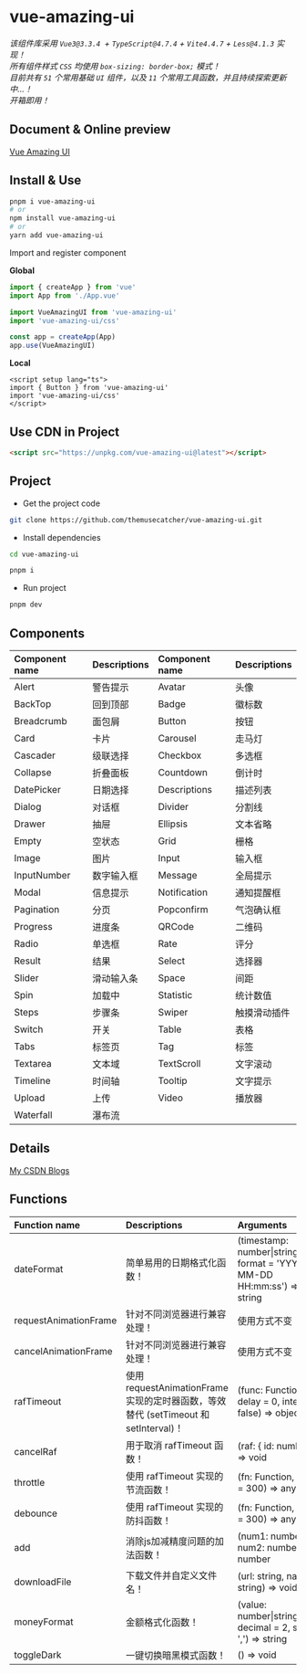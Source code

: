 # vue-amazing-ui

*该组件库采用 `Vue3@3.3.4 `+ `TypeScript@4.7.4` + `Vite4.4.7` + `Less@4.1.3` 实现！*<br/>
*所有组件样式 `CSS` 均使用 `box-sizing: border-box;` 模式！*<br/>
*目前共有 `51` 个常用基础 `UI` 组件，以及 `11` 个常用工具函数，并且持续探索更新中...！*<br/>
*开箱即用！*

## Document & Online preview

[Vue Amazing UI](https://themusecatcher.github.io/vue-amazing-ui/)

## Install & Use

```bash
pnpm i vue-amazing-ui
# or
npm install vue-amazing-ui
# or
yarn add vue-amazing-ui
```

Import and register component

**Global**

```ts
import { createApp } from 'vue'
import App from './App.vue'

import VueAmazingUI from 'vue-amazing-ui'
import 'vue-amazing-ui/css'

const app = createApp(App)
app.use(VueAmazingUI)
```

**Local**

```vue
<script setup lang="ts">
import { Button } from 'vue-amazing-ui'
import 'vue-amazing-ui/css'
</script>
```

## Use CDN in Project

```html
<script src="https://unpkg.com/vue-amazing-ui@latest"></script>
```

## Project

- Get the project code

```sh
git clone https://github.com/themusecatcher/vue-amazing-ui.git
```

- Install dependencies

```sh
cd vue-amazing-ui

pnpm i
```

- Run project

```sh
pnpm dev
```

## Components

Component name | Descriptions | Component name | Descriptions
:-- | :-- | :-- | :--
Alert | 警告提示 | Avatar | 头像
BackTop | 回到顶部 | Badge | 徽标数
Breadcrumb | 面包屑 | Button | 按钮
Card | 卡片 | Carousel | 走马灯
Cascader | 级联选择 | Checkbox | 多选框
Collapse | 折叠面板 | Countdown | 倒计时
DatePicker | 日期选择 | Descriptions | 描述列表
Dialog | 对话框 | Divider | 分割线
Drawer | 抽屉 | Ellipsis | 文本省略
Empty | 空状态 | Grid | 栅格
Image | 图片 | Input | 输入框
InputNumber | 数字输入框 | Message | 全局提示
Modal | 信息提示 | Notification | 通知提醒框
Pagination | 分页 | Popconfirm | 气泡确认框
Progress | 进度条 | QRCode | 二维码
Radio | 单选框 | Rate | 评分
Result | 结果 | Select | 选择器
Slider | 滑动输入条 | Space | 间距
Spin | 加载中 | Statistic | 统计数值
Steps | 步骤条 | Swiper | 触摸滑动插件
Switch | 开关 | Table | 表格
Tabs | 标签页 | Tag | 标签
Textarea | 文本域 | TextScroll | 文字滚动
Timeline | 时间轴 | Tooltip | 文字提示
Upload | 上传 | Video | 播放器
Waterfall | 瀑布流

## Details

[My CSDN Blogs](https://blog.csdn.net/Dandrose)

## Functions

Function name | Descriptions | Arguments
:-- | :-- | :--
dateFormat | 简单易用的日期格式化函数！ | (timestamp: number&#124;string&#124;Date, format = 'YYYY-MM-DD HH:mm:ss') => string
requestAnimationFrame | 针对不同浏览器进行兼容处理！ | 使用方式不变
cancelAnimationFrame | 针对不同浏览器进行兼容处理！ | 使用方式不变
rafTimeout | 使用 requestAnimationFrame 实现的定时器函数，等效替代 (setTimeout 和 setInterval)！ | (func: Function, delay = 0, interval = false) => object
cancelRaf | 用于取消 rafTimeout 函数！ | (raf: { id: number }) => void
throttle | 使用 rafTimeout 实现的节流函数！ | (fn: Function, delay = 300) => any
debounce | 使用 rafTimeout 实现的防抖函数！ | (fn: Function, delay = 300) => any
add | 消除js加减精度问题的加法函数！ | (num1: number, num2: number) => number
downloadFile | 下载文件并自定义文件名！ | (url: string, name: string) => void
moneyFormat | 金额格式化函数！ | (value: number&#124;string, decimal = 2, split = ',') => string
toggleDark | 一键切换暗黑模式函数！ | () => void
